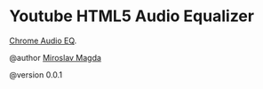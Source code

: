 Youtube HTML5 Audio Equalizer
=======
[Chrome Audio EQ](http://lab.ejci.net/Chrome-Audio-EQ/).
 
@author [Miroslav Magda](http://ejci.net)

@version 0.0.1


